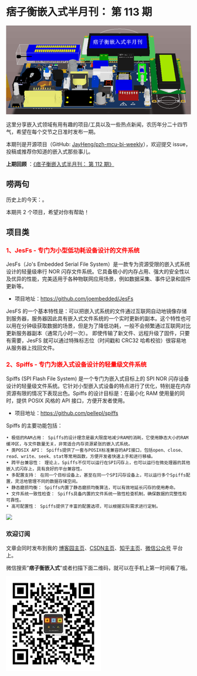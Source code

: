 # 痞子衡嵌入式半月刊： 第 113 期

![](https://raw.githubusercontent.com/JayHeng/pzh-mcu-bi-weekly/master/pics/pzh_mcu_bi_weekly.PNG)

这里分享嵌入式领域有用有趣的项目/工具以及一些热点新闻，农历年分二十四节气，希望在每个交节之日准时发布一期。

本期刊是开源项目（GitHub: [JayHeng/pzh-mcu-bi-weekly](https://github.com/JayHeng/pzh-mcu-bi-weekly)），欢迎提交 issue，投稿或推荐你知道的嵌入式那些事儿。

**上期回顾** ：[《痞子衡嵌入式半月刊： 第 112 期》](https://www.cnblogs.com/henjay724/p/18583038)

## 唠两句

历史上的今天：。

本期共 2 个项目，希望对你有帮助！

## 项目类

### <font color="red">1、JesFs - 专门为小型低功耗设备设计的文件系统</font>

JesFs（Jo's Embedded Serial File System）是一款专为资源受限的嵌入式系统设计的轻量级串行 NOR 闪存文件系统。它具备极小的内存占用、强大的安全性以及优异的性能，完美适用于各种物联网应用场景，例如数据采集、事件记录和固件更新等。

 * 项目地址：https://github.com/joembedded/JesFs

JesFS 的一个基本特性是：可以把嵌入式系统的文件通过互联网自动地镜像存储到服务器，服务器因此具有嵌入式文件系统的一个实时更新的副本。这个特性也可以用在分钟级获取数据的场景，但是为了降低功耗，一般不会频繁通过互联网对比更新服务器副本（通常几小时一次）。 即使传输了新文件、远程升级了固件，只要有需要，JesFS 就可以通过特殊标志位（时间戳和 CRC32 哈希校验）很容易地从服务器上找回文件。

### <font color="red">2、Spiffs - 专门为嵌入式设备设计的轻量级文件系统</font>

Spiffs (SPI Flash File System) 是一个专门为嵌入式目标上的 SPI NOR 闪存设备设计的轻量级文件系统。它针对小型嵌入式设备的特点进行了优化，特别是在内存资源有限的情况下表现出色。Spiffs 的设计目标是：在最小化 RAM 使用量的同时，提供 POSIX 风格的 API 接口，方便开发者使用。

 * 项目地址：https://github.com/pellepl/spiffs

Spiffs 的主要功能包括：

```text
• 极低的RAM占用： Spiffs的设计理念是最大限度地减少RAM的消耗，它使用静态大小的RAM缓冲区，与文件数量无关，非常适合内存资源紧张的嵌入式系统。
• 类POSIX API： Spiffs提供了一套与POSIX标准兼容的API接口，包括open、close、read、write、seek、stat等常用函数，方便开发者快速上手和进行移植。
• 跨平台兼容性： 理论上，Spiffs不仅可以运行在SPI闪存上，也可以运行在微处理器的其他嵌入式闪存上，具有良好的平台兼容性。
• 多配置支持： 在同一个目标设备上，甚至在同一个SPI闪存设备上，可以运行多个Spiffs配置，灵活地管理不同的数据存储空间。
• 静态磨损均衡： Spiffs内置了静态磨损均衡算法，可以有效地延长闪存的使用寿命。
• 文件系统一致性检查： Spiffs具备内置的文件系统一致性检查机制，确保数据的完整性和可靠性。
• 高可配置性： Spiffs提供了丰富的配置选项，可以根据实际需求进行定制。
```

![](https://raw.githubusercontent.com/JayHeng/pzh-mcu-bi-weekly/master/pics/issue-113/.PNG)


### 欢迎订阅

文章会同时发布到我的 [博客园主页](https://www.cnblogs.com/henjay724/)、[CSDN主页](https://blog.csdn.net/henjay724)、[知乎主页](https://www.zhihu.com/people/henjay724)、[微信公众号](http://weixin.sogou.com/weixin?type=1&query=痞子衡嵌入式) 平台上。

微信搜索"__痞子衡嵌入式__"或者扫描下面二维码，就可以在手机上第一时间看了哦。

![](https://raw.githubusercontent.com/JayHeng/pzhmcu-picture/master/wechat/pzhMcu_qrcode_258x258.jpg)

